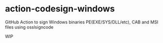 # action-codesign-windows
GitHub Action to sign Windows binaries PE(EXE/SYS/DLL/etc), CAB and MSI files using osslsigncode

WIP